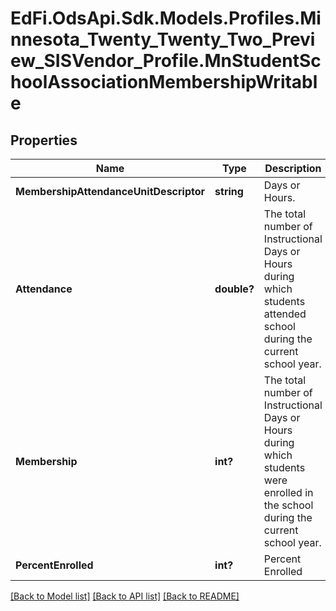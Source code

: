 # EdFi.OdsApi.Sdk.Models.Profiles.Minnesota_Twenty_Twenty_Two_Preview_SISVendor_Profile.MnStudentSchoolAssociationMembershipWritable
## Properties

Name | Type | Description | Notes
------------ | ------------- | ------------- | -------------
**MembershipAttendanceUnitDescriptor** | **string** | Days or Hours. | 
**Attendance** | **double?** | The total number of Instructional Days or Hours during which students attended school during the current school year. | 
**Membership** | **int?** | The total number of Instructional Days or Hours during which students were enrolled in the school during the current school year. | 
**PercentEnrolled** | **int?** | Percent Enrolled | 

[[Back to Model list]](../README.md#documentation-for-models) [[Back to API list]](../README.md#documentation-for-api-endpoints) [[Back to README]](../README.md)

